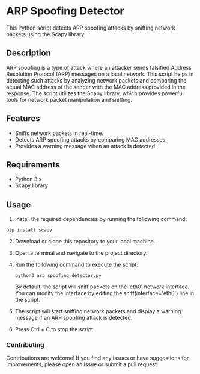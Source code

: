 # ARP Spoofing Detector

This Python script detects ARP spoofing attacks by sniffing network packets using the Scapy library.

## Description
ARP spoofing is a type of attack where an attacker sends falsified Address Resolution Protocol (ARP) messages on a local network. This script helps in detecting such attacks by analyzing network packets and comparing the actual MAC address of the sender with the MAC address provided in the response.
The script utilizes the Scapy library, which provides powerful tools for network packet manipulation and sniffing.

## Features
- Sniffs network packets in real-time.
- Detects ARP spoofing attacks by comparing MAC addresses.
- Provides a warning message when an attack is detected.

## Requirements
- Python 3.x
- Scapy library

## Usage
1. Install the required dependencies by running the following command:
```commandline
pip install scapy
```
2. Download or clone this repository to your local machine.
3. Open a terminal and navigate to the project directory.
4. Run the following command to execute the script:
   ```commandline
   python3 arp_spoofing_detector.py
   ```
   By default, the script will sniff packets on the 'eth0' network interface. You can modify the interface by editing the sniff(interface='eth0') line in the script.

5. The script will start sniffing network packets and display a warning message if an ARP spoofing attack is detected.
6. Press Ctrl + C to stop the script.

### Contributing
Contributions are welcome! If you find any issues or have suggestions for improvements, please open an issue or submit a pull request.
